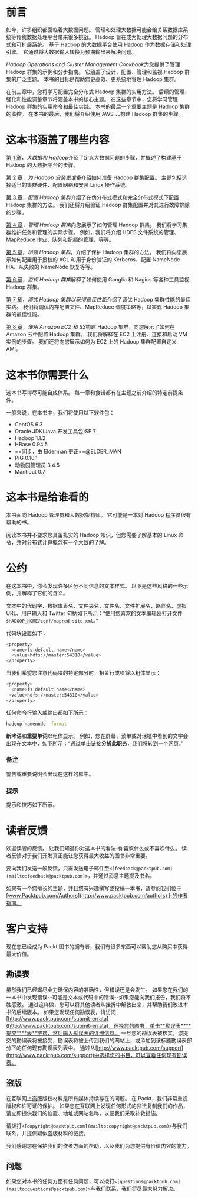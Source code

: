 # 前言

如今，许多组织都面临着大数据问题。 管理和处理大数据可能会给关系数据库系统等传统数据处理平台带来很多挑战。 Hadoop 旨在成为处理大数据问题的分布式和可扩展系统。 基于 Hadoop 的大数据平台使用 Hadoop 作为数据存储和处理引擎。 它通过将大数据输入转换为预期输出来解决问题。

*Hadoop Operations and Cluster Management Cookbook*为您提供了管理 Hadoop 群集的示例和分步指南。 它涵盖了设计、配置、管理和监视 Hadoop 群集的广泛主题。 本书的目标是帮助您更高效、更系统地管理 Hadoop 集群。

在前三章中，您将学习配置完全分布式 Hadoop 集群的实用方法。 后续的管理、强化和性能调整章节将涵盖本书的核心主题。 在这些章节中，您将学习管理 Hadoop 群集的实用命令和最佳实践。 本书的最后一个重要主题是 Hadoop 集群的监控。 在本书的最后，我们将介绍使用 AWS 云构建 Hadoop 群集的步骤。

# 这本书涵盖了哪些内容

[第 1 章](1.html "Chapter 1. Big Data and Hadoop")，*大数据和 Hadoop*介绍了定义大数据问题的步骤，并概述了构建基于 Hadoop 的大数据平台的步骤。

[第 2 章](2.html "Chapter 2. Preparing for Hadoop Installation")，*为 Hadoop 安装做准备*介绍如何准备 Hadoop 群集配置。 主题包括选择适当的集群硬件、配置网络和安装 Linux 操作系统。

[第 3 章](3.html "Chapter 3. Configuring a Hadoop Cluster")，*配置 Hadoop 集群*介绍了在伪分布式模式和完全分布式模式下配置 Hadoop 集群的方法。 我们还将介绍验证 Hadoop 群集配置并对其进行故障排除的步骤。

[第 4 章](4.html "Chapter 4. Managing a Hadoop Cluster")，*管理 Hadoop 群集*向您展示了如何管理 Hadoop 群集。 我们将学习集群维护任务和管理的实际步骤。 例如，我们将介绍 HDFS 文件系统的管理、MapReduce 作业、队列和配额的管理，等等。

[第 5 章](5.html "Chapter 5. Hardening a Hadoop Cluster")，*加强 Hadoop 集群*，介绍了保护 Hadoop 集群的方法。 我们将向您展示如何配置用于授权的 ACL 和用于身份验证的 Kerberos、配置 NameNode HA、从失败的 NameNode 恢复等等。

[第 6 章](6.html "Chapter 6. Monitoring a Hadoop Cluster")，*监视 Hadoop 群集*解释了如何使用 Ganglia 和 Nagios 等各种工具监视 Hadoop 群集。

[第 7 章](7.html "Chapter 7. Tuning a Hadoop Cluster for Best Performance")，*调优 Hadoop 集群以获得最佳性能*介绍了调优 Hadoop 集群性能的最佳实践。 我们将调优内存配置文件、MapReduce 调度策略等，以实现 Hadoop 集群的最佳性能。

[第 8 章](8.html "Chapter 8. Building a Hadoop Cluster with Amazon EC2 and S3")，*使用 Amazon EC2 和 S3*构建 Hadoop 集群，向您展示了如何在 Amazon 云中配置 Hadoop 集群。 我们将解释在 EC2 上注册、连接和启动 VM 实例的步骤。 我们还将向您展示如何为 EC2 上的 Hadoop 集群配置自定义 AMI。

# 这本书你需要什么

这本书写得尽可能自成体系。 每一章和食谱都有在主题之前介绍的特定前提条件。

一般来说，在本书中，我们将使用以下软件包：

*   CentOS 6.3
*   Oracle JDK(Java 开发工具包)SE 7
*   Hadoop 1.1.2
*   HBase 0.94.5
*   ==同步，由 Elderman 更正==@ELDER_MAN
*   PIG 0.10.1
*   动物园管理员 3.4.5
*   Manhout 0.7

# 这本书是给谁看的

本书面向 Hadoop 管理员和大数据架构师。 它可能是一本对 Hadoop 程序员很有帮助的书。

阅读本书并不要求您具备扎实的 Hadoop 知识，但您需要了解基本的 Linux 命令，并对分布式计算概念有一个大致的了解。

# 公约

在这本书中，你会发现许多区分不同信息的文本样式。 以下是这些风格的一些示例，并解释了它们的含义。

文本中的代码字、数据库表名、文件夹名、文件名、文件扩展名、路径名、虚拟 URL、用户输入和 Twitter 句柄如下所示：“使用您喜欢的文本编辑器打开文件`$HADOOP_HOME/conf/mapred-site.xml`。”

代码块设置如下：

```sh
<property>
  <name>fs.default.name</name>
  <value>hdfs://master:54310</value>
</property>
```

当我们希望您注意代码块的特定部分时，相关行或项将以粗体显示：

```sh
<property>
  <name>fs.default.name</name>
 <value>hdfs://master:54310</value>
</property>
```

任何命令行输入或输出都如下所示：

```sh
hadoop namenode -format

```

**新术语**和**重要单词**以粗体显示。 例如，您在屏幕、菜单或对话框中看到的文字会出现在文本中，如下所示：“通过单击链接**分析此职务**，我们将转到一个网页。”

### 备注

警告或重要说明会出现在这样的框中。

### 提示

提示和技巧如下所示。

# 读者反馈

欢迎读者的反馈。 让我们知道你对这本书的看法-你喜欢什么或不喜欢什么。 读者反馈对于我们开发真正能让您获得最大收益的图书非常重要。

要向我们发送一般反馈，只需发送电子邮件至`<[feedback@packtpub.com](mailto:feedback@packtpub.com)>`，并通过消息主题提及书名。

如果有一个您擅长的主题，并且您有兴趣撰写或投稿一本书，请参阅我们位于[www.Packtpub.com/Authors](http://www.packtpub.com/authors)上的作者指南。

# 客户支持

现在您已经成为 Packt 图书的拥有者，我们有很多东西可以帮助您从购买中获得最大价值。

## 勘误表

虽然我们已经竭尽全力确保内容的准确性，但错误还是会发生。 如果您在我们的一本书中发现错误--可能是文本或代码中的错误--如果您能向我们报告，我们将不胜感激。 通过这样做，您可以将其他读者从挫折中解救出来，并帮助我们改进本书的后续版本。 如果您发现任何勘误表，请访问[http://www.packtpub.com/submit-errata](http://www.packtpub.com/submit-errata)，选择您的图书，单击**勘误表****提交****表**链接，然后输入勘误表的详细信息。 一旦您的勘误表被核实，您提交的勘误表将被接受，勘误表将被上传到我们的网站上，或添加到该标题勘误表部分下的任何现有勘误表列表中。 通过从[http://www.packtpub.com/support](http://www.packtpub.com/support)中选择您的书目，可以查看任何现有勘误表。

## 盗版

在互联网上盗版版权材料是所有媒体持续存在的问题。 在 Packt，我们非常重视版权和许可证的保护。 如果您在互联网上发现任何形式的非法复制我们的作品，请立即提供我们的位置、地址或网站名称，以便我们采取补救措施。

请拨打`<[copyright@packtpub.com](mailto:copyright@packtpub.com)>`与我们联系，并提供疑似盗版材料的链接。

我们感谢您在保护我们的作者方面的帮助，以及我们为您提供有价值内容的能力。

## 问题

如果您对本书的任何方面有任何问题，可以拨打`<[questions@packtpub.com](mailto:questions@packtpub.com)>`与我们联系，我们将尽最大努力解决。